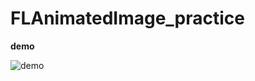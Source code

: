 # FLAnimatedImage_practice


**demo**  

![demo](https://github.com/nixnoughtnothing/FLAnimatedImage_practice/blob/master/cat_cat.gif)
